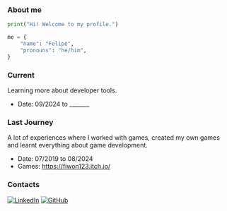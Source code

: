 ### About me

```python
print("Hi! Welcome to my profile.")

me = {
    "name": "Felipe",
    "pronouns": "he/him",
}
```

### Current
Learning more about developer tools.

* Date: 09/2024 to _______


### Last Journey
A lot of experiences where I worked with games, created my own games and learnt everything about game development.

* Date:  07/2019 to 08/2024 
* Games: https://fiwon123.itch.io/


### Contacts
[![LinkedIn](https://img.shields.io/badge/linkedin-%230077B5.svg?style=for-the-badge&logo=linkedin&logoSize=auto&logoColor=white)](https://www.linkedin.com/in/felipeinoue/) [![GitHub](https://img.shields.io/badge/github-%23121011.svg?style=for-the-badge&logo=github&logoColor=white)](https://github.com/fiwon123)
